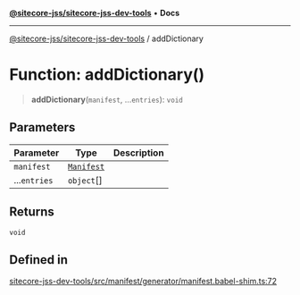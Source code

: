 [**@sitecore-jss/sitecore-jss-dev-tools**](../README.md) • **Docs**

***

[@sitecore-jss/sitecore-jss-dev-tools](../README.md) / addDictionary

# Function: addDictionary()

> **addDictionary**(`manifest`, ...`entries`): `void`

## Parameters

| Parameter | Type | Description |
| ------ | ------ | ------ |
| `manifest` | [`Manifest`](../interfaces/Manifest.md) |  |
| ...`entries` | `object`[] |  |

## Returns

`void`

## Defined in

[sitecore-jss-dev-tools/src/manifest/generator/manifest.babel-shim.ts:72](https://github.com/Sitecore/jss/blob/f0f6e64d75797af01d12051025c04b2b5c3ecf36/packages/sitecore-jss-dev-tools/src/manifest/generator/manifest.babel-shim.ts#L72)
